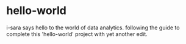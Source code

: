 # hello-world
i-sara says hello to the world of data analytics.
following the guide to complete this 'hello-world' project
with yet another edit. 
